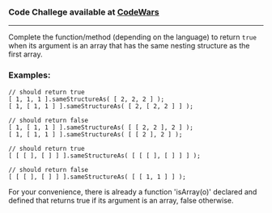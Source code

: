 ### Code Challege available at [CodeWars](https://www.codewars.com/kata/520446778469526ec0000001/train/javascript)
---
Complete the function/method (depending on the language) to return `true` when its argument is an array that has the same nesting structure as the first array.

### Examples:
```
// should return true
[ 1, 1, 1 ].sameStructureAs( [ 2, 2, 2 ] );          
[ 1, [ 1, 1 ] ].sameStructureAs( [ 2, [ 2, 2 ] ] );  

// should return false 
[ 1, [ 1, 1 ] ].sameStructureAs( [ [ 2, 2 ], 2 ] );  
[ 1, [ 1, 1 ] ].sameStructureAs( [ [ 2 ], 2 ] );  

// should return true
[ [ [ ], [ ] ] ].sameStructureAs( [ [ [ ], [ ] ] ] ); 

// should return false
[ [ [ ], [ ] ] ].sameStructureAs( [ [ 1, 1 ] ] );
```

For your convenience, there is already a function 'isArray(o)' declared and defined that returns true if its argument is an array, false otherwise.
